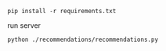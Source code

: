 ```
pip install -r requirements.txt
```

run server

```
python ./recommendations/recommendations.py
```
